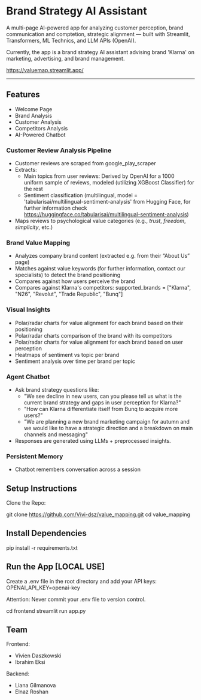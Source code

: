# Brand Strategy AI Assistant

A multi-page AI-powered app for analyzing customer perception, brand communication and comptetion, strategic alignment — built with Streamlit, Transformers, ML Technics, and LLM APIs (OpenAI).

Currently, the app is a brand strategy AI assistant advising brand 'Klarna' on marketing, advertising, and brand management.

https://valuemap.streamlit.app/

---

## Features

- Welcome Page
- Brand Analysis
- Customer Analysis
- Competitors Analysis
- AI-Powered Chatbot

### Customer Review Analysis Pipeline

- Customer reviews are scraped from google_play_scraper
- Extracts:
  - Main topics from user reviews:
    Derived by OpenAI for a 1000 uniform sample of reviews, modeled (utilizing XGBoost Classifier) for the rest
  - Sentiment classification (multilingual, model = 'tabularisai/multilingual-sentiment-analysis' from Hugging Face, for further information check https://huggingface.co/tabularisai/multilingual-sentiment-analysis)
- Maps reviews to psychological value categories (e.g., *trust*, *freedom*, *simplicity*, etc.)

### Brand Value Mapping

- Analyzes company brand content (extracted e.g. from their “About Us” page)
- Matches against value keywords (for further information, contact our specialists) to detect the brand positioning
- Compares against how users perceive the brand
- Compares against Klarna's competitors:
  supported_brands = ["Klarna", "N26", "Revolut", "Trade Republic", "Bunq"]

### Visual Insights

- Polar/radar charts for value alignment for each brand based on their positioning
- Polar/radar charts comparison of the brand with its competitors
- Polar/radar charts for value alignment for each brand based on user perception
- Heatmaps of sentiment vs topic per brand
- Sentiment analysis over time per brand per topic

### Agent Chatbot

- Ask brand strategy questions like:
  - "We see decline in new users, can you please tell us what is the current brand strategy and gaps in user perception for Klarna?"
  - "How can Klarna differentiate itself from Bunq to acquire more users?"
  - "We are planning a new brand marketing campaign for autumn and we would like to have a strategic direction and a breakdown on main    channels and messaging"
- Responses are generated using LLMs + preprocessed insights.

### Persistent Memory

- Chatbot remembers conversation across a session

## Setup Instructions

Clone the Repo:

git clone https://github.com/Vivi-dsz/value_mapping.git
cd value_mapping

## Install Dependencies

pip install -r requirements.txt

## Run the App [LOCAL USE]

Create a .env file in the root directory and add your API keys:
OPENAI_API_KEY=openai-key

Attention: Never commit your .env file to version control.

cd frontend
streamlit run app.py

## Team

Frontend:
- Vivien Daszkowski
- Ibrahim Eksi

Backend:
- Liana Gilmanova
- Elnaz Roshan
